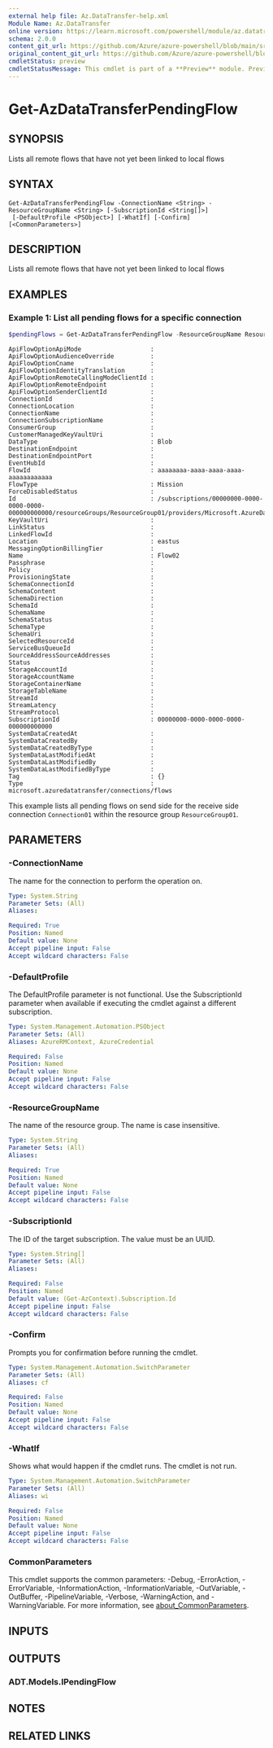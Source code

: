 ```yaml
---
external help file: Az.DataTransfer-help.xml
Module Name: Az.DataTransfer
online version: https://learn.microsoft.com/powershell/module/az.datatransfer/get-azdatatransferpendingflow
schema: 2.0.0
content_git_url: https://github.com/Azure/azure-powershell/blob/main/src/DataTransfer/DataTransfer/help/Get-AzDataTransferPendingFlow.md
original_content_git_url: https://github.com/Azure/azure-powershell/blob/main/src/DataTransfer/DataTransfer/help/Get-AzDataTransferPendingFlow.md
cmdletStatus: preview
cmdletStatusMessage: This cmdlet is part of a **Preview** module. Preview versions aren't recommended for use in production environments. For more information, see https://aka.ms/azps-refstatus.
---
```


# Get-AzDataTransferPendingFlow

## SYNOPSIS
Lists all remote flows that have not yet been linked to local flows

## SYNTAX

```
Get-AzDataTransferPendingFlow -ConnectionName <String> -ResourceGroupName <String> [-SubscriptionId <String[]>]
 [-DefaultProfile <PSObject>] [-WhatIf] [-Confirm] [<CommonParameters>]
```

## DESCRIPTION
Lists all remote flows that have not yet been linked to local flows

## EXAMPLES

### Example 1: List all pending flows for a specific connection
```powershell
$pendingFlows = Get-AzDataTransferPendingFlow -ResourceGroupName ResourceGroup01 -ConnectionName Connection01
```

```output
ApiFlowOptionApiMode                   : 
ApiFlowOptionAudienceOverride          : 
ApiFlowOptionCname                     : 
ApiFlowOptionIdentityTranslation       : 
ApiFlowOptionRemoteCallingModeClientId : 
ApiFlowOptionRemoteEndpoint            : 
ApiFlowOptionSenderClientId            : 
ConnectionId                           : 
ConnectionLocation                     : 
ConnectionName                         : 
ConnectionSubscriptionName             : 
ConsumerGroup                          : 
CustomerManagedKeyVaultUri             : 
DataType                               : Blob
DestinationEndpoint                    : 
DestinationEndpointPort                : 
EventHubId                             : 
FlowId                                 : aaaaaaaa-aaaa-aaaa-aaaa-aaaaaaaaaaaa
FlowType                               : Mission
ForceDisabledStatus                    : 
Id                                     : /subscriptions/00000000-0000-0000-0000-000000000000/resourceGroups/ResourceGroup01/providers/Microsoft.AzureDataTransfer/connections/Connection02/flows/Flow02
KeyVaultUri                            : 
LinkStatus                             : 
LinkedFlowId                           : 
Location                               : eastus
MessagingOptionBillingTier             : 
Name                                   : Flow02
Passphrase                             : 
Policy                                 : 
ProvisioningState                      : 
SchemaConnectionId                     : 
SchemaContent                          : 
SchemaDirection                        : 
SchemaId                               : 
SchemaName                             : 
SchemaStatus                           : 
SchemaType                             : 
SchemaUri                              : 
SelectedResourceId                     : 
ServiceBusQueueId                      : 
SourceAddressSourceAddresses           : 
Status                                 : 
StorageAccountId                       : 
StorageAccountName                     : 
StorageContainerName                   : 
StorageTableName                       : 
StreamId                               : 
StreamLatency                          : 
StreamProtocol                         : 
SubscriptionId                         : 00000000-0000-0000-0000-000000000000
SystemDataCreatedAt                    : 
SystemDataCreatedBy                    : 
SystemDataCreatedByType                : 
SystemDataLastModifiedAt               : 
SystemDataLastModifiedBy               : 
SystemDataLastModifiedByType           : 
Tag                                    : {}
Type                                   : microsoft.azuredatatransfer/connections/flows
```

This example lists all pending flows on send side for the receive side connection `Connection01` within the resource group `ResourceGroup01`.

## PARAMETERS

### -ConnectionName
The name for the connection to perform the operation on.

```yaml
Type: System.String
Parameter Sets: (All)
Aliases:

Required: True
Position: Named
Default value: None
Accept pipeline input: False
Accept wildcard characters: False
```

### -DefaultProfile
The DefaultProfile parameter is not functional.
Use the SubscriptionId parameter when available if executing the cmdlet against a different subscription.

```yaml
Type: System.Management.Automation.PSObject
Parameter Sets: (All)
Aliases: AzureRMContext, AzureCredential

Required: False
Position: Named
Default value: None
Accept pipeline input: False
Accept wildcard characters: False
```

### -ResourceGroupName
The name of the resource group.
The name is case insensitive.

```yaml
Type: System.String
Parameter Sets: (All)
Aliases:

Required: True
Position: Named
Default value: None
Accept pipeline input: False
Accept wildcard characters: False
```

### -SubscriptionId
The ID of the target subscription.
The value must be an UUID.

```yaml
Type: System.String[]
Parameter Sets: (All)
Aliases:

Required: False
Position: Named
Default value: (Get-AzContext).Subscription.Id
Accept pipeline input: False
Accept wildcard characters: False
```

### -Confirm
Prompts you for confirmation before running the cmdlet.

```yaml
Type: System.Management.Automation.SwitchParameter
Parameter Sets: (All)
Aliases: cf

Required: False
Position: Named
Default value: None
Accept pipeline input: False
Accept wildcard characters: False
```

### -WhatIf
Shows what would happen if the cmdlet runs.
The cmdlet is not run.

```yaml
Type: System.Management.Automation.SwitchParameter
Parameter Sets: (All)
Aliases: wi

Required: False
Position: Named
Default value: None
Accept pipeline input: False
Accept wildcard characters: False
```

### CommonParameters
This cmdlet supports the common parameters: -Debug, -ErrorAction, -ErrorVariable, -InformationAction, -InformationVariable, -OutVariable, -OutBuffer, -PipelineVariable, -Verbose, -WarningAction, and -WarningVariable. For more information, see [about_CommonParameters](http://go.microsoft.com/fwlink/?LinkID=113216).

## INPUTS

## OUTPUTS

### ADT.Models.IPendingFlow

## NOTES

## RELATED LINKS
